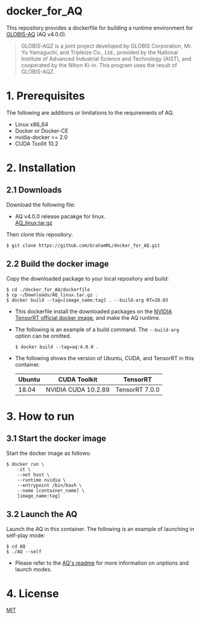 # docker_for_AQ
This repository provides a dockerfile for building a runtime environment for [GLOBIS-AQ](https://github.com/ymgaq/AQ) (AQ v4.0.0).

>GLOBIS-AQZ is a joint project developed by GLOBIS Corporation, Mr. Yu Yamaguchi, and Tripleize Co., Ltd., provided by the National Institute of Advanced Industrial Science and Technology (AIST), and cooperated by the Nihon Ki-in. This program uses the result of GLOBIS-AQZ.

# 1. Prerequisites  
The following are additions or limitations to the requirements of AQ. 
+ Linux x86_64
+ Docker or Docker-CE
+ nvidia-docker >= 2.0
+ CUDA Toollit 10.2

# 2. Installation
## 2.1 Downloads
Download the following file:
+ AQ v4.0.0 release pacakge for linux.  
[AQ_linux.tar.gz](https://github.com/ymgaq/AQ/releases/download/v4.0.0/AQ_linux.tar.gz)

Then clone this repository:  
```
$ git clone https://github.com/GrahamML/docker_for_AQ.git
```
## 2.2 Build the docker image
Copy the downloaded package to your local repository and build:  

```
$ cd ./docker_for_AQ/dockerfile
$ cp ~/Downloads/AQ_linux.tar.gz .
$ docker build --tag=[image_name:tag] . --build-arg RT=20.03
```  
+ This dockerfile install the downloaded packages on the [NVIDIA TensorRT official docker image](https://docs.nvidia.com/deeplearning/tensorrt/container-release-notes/running.html#running), and make the AQ runtime.
+ The following is an example of a build command. The `--build-arg` option can be omitted.  
    ```
    $ docker build --tag=aq:4.0.0 . 
    ```
+ The following shows the version of Ubuntu, CUDA, and TensorRT in this container. 

    | Ubuntu | CUDA Toolkit        | TensorRT       |
    |--------|---------------------|----------------|
    | 18.04  | NVIDIA CUDA 10.2.89 | TensorRT 7.0.0 |

# 3. How to run
## 3.1 Start the docker image
Start the docker image as follows:  
```
$ docker run \
    -it \
    --net host \
    --runtime nvidia \
    --entrypoint /bin/bash \
    --name [container_name] \
    [image_name:tag]
```  
## 3.2 Launch the AQ
Launch the AQ in this container.  The following is an example of launching in self-play mode:
```
$ cd AQ
$ ./AQ --self
```  
+ Please refer to the [AQ's readme](https://github.com/ymgaq/AQ) for more information on onptions and launch modes.
# 4. License  
[MIT](https://github.com/GrahamML/docker_for_AQ/blob/master/LICENSE)
